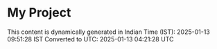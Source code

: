 # My Project

This content is dynamically generated in Indian Time (IST): 2025-01-13 09:51:28 IST
Converted to UTC: 2025-01-13 04:21:28 UTC
